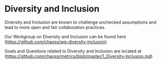 # Diversity and Inclusion

Diversity and Inclusion are known to challenge unchecked assumptions and lead to more open and fair collaboration practices.

Our Workgroup on Diversity and Inclusion can be found here (https://github.com/chaoss/wg-diversity-inclusion).

Goals and Questions related to Diversity and Inclusion are located at (https://github.com/chaoss/metrics/blob/master/1_Diversity-Inclusion.md)
